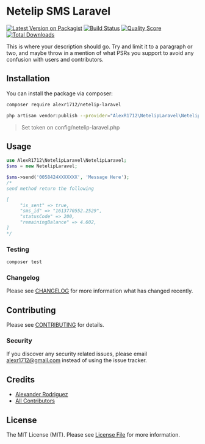 # Netelip SMS Laravel

[![Latest Version on Packagist](https://img.shields.io/packagist/v/alexr1712/netelipsmslaravel.svg?style=flat-square)](https://packagist.org/packages/alexr1712/netelipsmslaravel)
[![Build Status](https://img.shields.io/travis/alexr1712/netelipsmslaravel/master.svg?style=flat-square)](https://travis-ci.org/alexr1712/netelipsmslaravel)
[![Quality Score](https://img.shields.io/scrutinizer/g/alexr1712/netelipsmslaravel.svg?style=flat-square)](https://scrutinizer-ci.com/g/alexr1712/netelipsmslaravel)
[![Total Downloads](https://img.shields.io/packagist/dt/alexr1712/netelipsmslaravel.svg?style=flat-square)](https://packagist.org/packages/alexr1712/netelipsmslaravel)

This is where your description should go. Try and limit it to a paragraph or two, and maybe throw in a mention of what PSRs you support to avoid any confusion with users and contributors.

## Installation

You can install the package via composer:

```bash
composer require alexr1712/netelip-laravel
```

```bash
php artisan vendor:publish --provider="AlexR1712\NetelipLaravel\NetelipLaravelServiceProvider" --tag="config"
```

> Set token on config/netelip-laravel.php

## Usage

``` php
use AlexR1712\NetelipLaravel\NetelipLaravel;
$sms = new NetelipLaravel;

$sms->send('0058424XXXXXXX', 'Message Here');
/*
send method return the following 

[
     "is_sent" => true,
     "sms_id" => "1613770552.2529",
     "statusCode" => 200,
     "remainingBalance" => 4.602,
]
*/
```

### Testing

``` bash
composer test
```

### Changelog

Please see [CHANGELOG](CHANGELOG.md) for more information what has changed recently.

## Contributing

Please see [CONTRIBUTING](CONTRIBUTING.md) for details.

### Security

If you discover any security related issues, please email alexr1712@gmail.com instead of using the issue tracker.

## Credits

- [Alexander Rodriguez](https://github.com/alexr1712)
- [All Contributors](../../contributors)

## License

The MIT License (MIT). Please see [License File](LICENSE.md) for more information.
